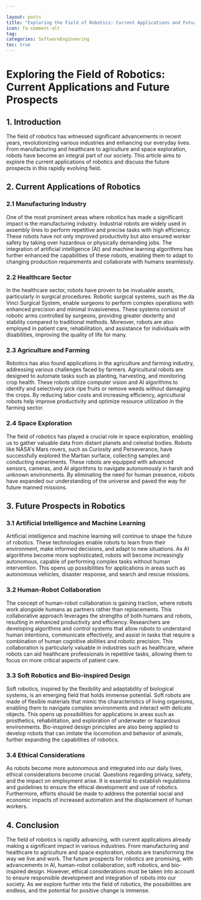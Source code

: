 ```yaml
---

layout: posts
title: "Exploring the Field of Robotics: Current Applications and Future Prospects"
icon: fa-comment-alt
tag: 
categories: SoftwareEngineering
toc: true
---
```




# Exploring the Field of Robotics: Current Applications and Future Prospects

## 1. Introduction

The field of robotics has witnessed significant advancements in recent years, revolutionizing various industries and enhancing our everyday lives. From manufacturing and healthcare to agriculture and space exploration, robots have become an integral part of our society. This article aims to explore the current applications of robotics and discuss the future prospects in this rapidly evolving field.

## 2. Current Applications of Robotics

### 2.1 Manufacturing Industry

One of the most prominent areas where robotics has made a significant impact is the manufacturing industry. Industrial robots are widely used in assembly lines to perform repetitive and precise tasks with high efficiency. These robots have not only improved productivity but also ensured worker safety by taking over hazardous or physically demanding jobs. The integration of artificial intelligence (AI) and machine learning algorithms has further enhanced the capabilities of these robots, enabling them to adapt to changing production requirements and collaborate with humans seamlessly.

### 2.2 Healthcare Sector

In the healthcare sector, robots have proven to be invaluable assets, particularly in surgical procedures. Robotic surgical systems, such as the da Vinci Surgical System, enable surgeons to perform complex operations with enhanced precision and minimal invasiveness. These systems consist of robotic arms controlled by surgeons, providing greater dexterity and stability compared to traditional methods. Moreover, robots are also employed in patient care, rehabilitation, and assistance for individuals with disabilities, improving the quality of life for many.

### 2.3 Agriculture and Farming

Robotics has also found applications in the agriculture and farming industry, addressing various challenges faced by farmers. Agricultural robots are designed to automate tasks such as planting, harvesting, and monitoring crop health. These robots utilize computer vision and AI algorithms to identify and selectively pick ripe fruits or remove weeds without damaging the crops. By reducing labor costs and increasing efficiency, agricultural robots help improve productivity and optimize resource utilization in the farming sector.

### 2.4 Space Exploration

The field of robotics has played a crucial role in space exploration, enabling us to gather valuable data from distant planets and celestial bodies. Robots like NASA's Mars rovers, such as Curiosity and Perseverance, have successfully explored the Martian surface, collecting samples and conducting experiments. These robots are equipped with advanced sensors, cameras, and AI algorithms to navigate autonomously in harsh and unknown environments. By eliminating the need for human presence, robots have expanded our understanding of the universe and paved the way for future manned missions.

## 3. Future Prospects in Robotics

### 3.1 Artificial Intelligence and Machine Learning

Artificial intelligence and machine learning will continue to shape the future of robotics. These technologies enable robots to learn from their environment, make informed decisions, and adapt to new situations. As AI algorithms become more sophisticated, robots will become increasingly autonomous, capable of performing complex tasks without human intervention. This opens up possibilities for applications in areas such as autonomous vehicles, disaster response, and search and rescue missions.

### 3.2 Human-Robot Collaboration

The concept of human-robot collaboration is gaining traction, where robots work alongside humans as partners rather than replacements. This collaborative approach leverages the strengths of both humans and robots, resulting in enhanced productivity and efficiency. Researchers are developing algorithms and control systems that allow robots to understand human intentions, communicate effectively, and assist in tasks that require a combination of human cognitive abilities and robotic precision. This collaboration is particularly valuable in industries such as healthcare, where robots can aid healthcare professionals in repetitive tasks, allowing them to focus on more critical aspects of patient care.

### 3.3 Soft Robotics and Bio-inspired Design

Soft robotics, inspired by the flexibility and adaptability of biological systems, is an emerging field that holds immense potential. Soft robots are made of flexible materials that mimic the characteristics of living organisms, enabling them to navigate complex environments and interact with delicate objects. This opens up possibilities for applications in areas such as prosthetics, rehabilitation, and exploration of underwater or hazardous environments. Bio-inspired design principles are also being applied to develop robots that can imitate the locomotion and behavior of animals, further expanding the capabilities of robotics.

### 3.4 Ethical Considerations

As robots become more autonomous and integrated into our daily lives, ethical considerations become crucial. Questions regarding privacy, safety, and the impact on employment arise. It is essential to establish regulations and guidelines to ensure the ethical development and use of robotics. Furthermore, efforts should be made to address the potential social and economic impacts of increased automation and the displacement of human workers.

## 4. Conclusion

The field of robotics is rapidly advancing, with current applications already making a significant impact in various industries. From manufacturing and healthcare to agriculture and space exploration, robots are transforming the way we live and work. The future prospects for robotics are promising, with advancements in AI, human-robot collaboration, soft robotics, and bio-inspired design. However, ethical considerations must be taken into account to ensure responsible development and integration of robots into our society. As we explore further into the field of robotics, the possibilities are endless, and the potential for positive change is immense.